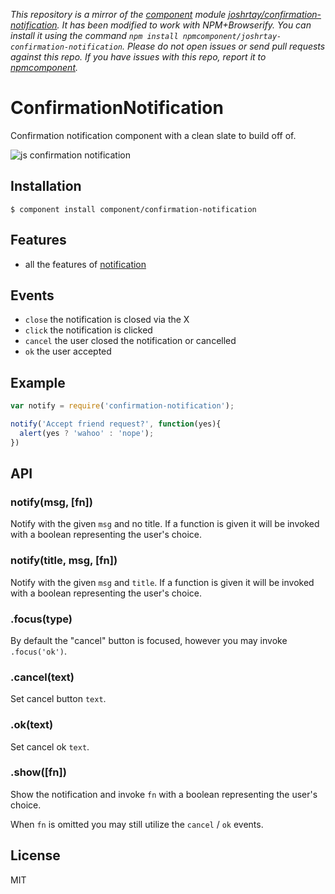 *This repository is a mirror of the [component](http://component.io) module [joshrtay/confirmation-notification](http://github.com/joshrtay/confirmation-notification). It has been modified to work with NPM+Browserify. You can install it using the command `npm install npmcomponent/joshrtay-confirmation-notification`. Please do not open issues or send pull requests against this repo. If you have issues with this repo, report it to [npmcomponent](https://github.com/airportyh/npmcomponent).*
# ConfirmationNotification

  Confirmation notification component with a clean slate to build off of.

  ![js confirmation notification](http://f.cl.ly/items/2P2H0s3U2m0p1L0C3m1c/Screen%20Shot%202012-08-30%20at%2011.44.16%20AM.png)

## Installation

```
$ component install component/confirmation-notification
```

## Features

  - all the features of [notification](http://github.com/component/notification)

## Events

  - `close` the notification is closed via the X
  - `click` the notification is clicked
  - `cancel` the user closed the notification or cancelled
  - `ok` the user accepted

## Example

```js
var notify = require('confirmation-notification');

notify('Accept friend request?', function(yes){
  alert(yes ? 'wahoo' : 'nope');
})
```

## API

### notify(msg, [fn])

  Notify with the given `msg` and no title. If a
  function is given it will be invoked with a boolean
  representing the user's choice.

### notify(title, msg, [fn])

  Notify with the given `msg` and `title`. If a
  function is given it will be invoked with a boolean
  representing the user's choice.

### .focus(type)

  By default the "cancel" button is focused, however you
  may invoke `.focus('ok')`.

### .cancel(text)

  Set cancel button `text`.

### .ok(text)

  Set cancel ok `text`.

### .show([fn])

  Show the notification and invoke `fn` with
  a boolean representing the user's choice.

  When `fn` is omitted you may still utilize the `cancel` / `ok` events.

## License

  MIT
